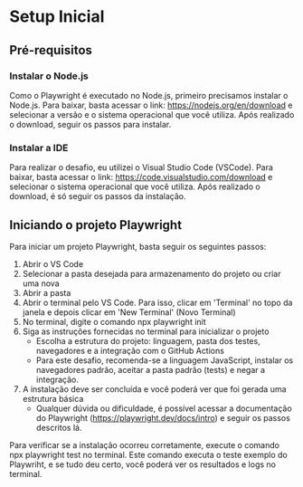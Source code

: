 # Setup Inicial

## Pré-requisitos

### Instalar o Node.js

Como o Playwright é executado no Node.js, primeiro precisamos instalar o Node.js. Para baixar, basta acessar o link: https://nodejs.org/en/download e selecionar a versão e o sistema operacional que você utiliza. Após realizado o download, seguir os passos para instalar.

### Instalar a IDE

Para realizar o desafio, eu utilizei o Visual Studio Code (VSCode). Para baixar, basta acessar o link: https://code.visualstudio.com/download e selecionar o sistema operacional que você utiliza. Após realizado o download, é só seguir os passos da instalação.

## Iniciando o projeto Playwright

Para iniciar um projeto Playwright, basta seguir os seguintes passos:
1. Abrir o VS Code
2. Selecionar a pasta desejada para armazenamento do projeto ou criar uma nova
3. Abrir a pasta
4. Abrir o terminal pelo VS Code. Para isso, clicar em 'Terminal' no topo da janela e depois clicar em 'New Terminal' (Novo Terminal)
5. No terminal, digite o comando npx playwright init
6. Siga as instruções fornecidas no terminal para inicializar o projeto
   - Escolha a estrutura do projeto: linguagem, pasta dos testes, navegadores e a integração com o GitHub Actions
   - Para este desafio, recomenda-se a linguagem  JavaScript, instalar os navegadores padrão, aceitar a pasta padrão (tests) e negar a integração.
7. A instalação deve  ser concluída e você poderá ver que foi gerada uma estrutura básica
   - Qualquer dúvida ou dificuldade, é possível acessar a documentação do Playwright (https://playwright.dev/docs/intro) e seguir os passos descritos lá.

Para verificar se a instalação ocorreu corretamente, execute o comando npx playwright test no terminal. Este comando executa o teste exemplo do Playwriht, e se tudo deu certo, você poderá ver os resultados e logs no terminal.